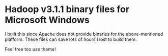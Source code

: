 # Hadoop v3.1.1 binary files for Microsoft Windows 

I built this since Apache does not provide binaries for the above-mentioned platform. These files can save lots of hours I lost to build them.

Feel free too use theme!